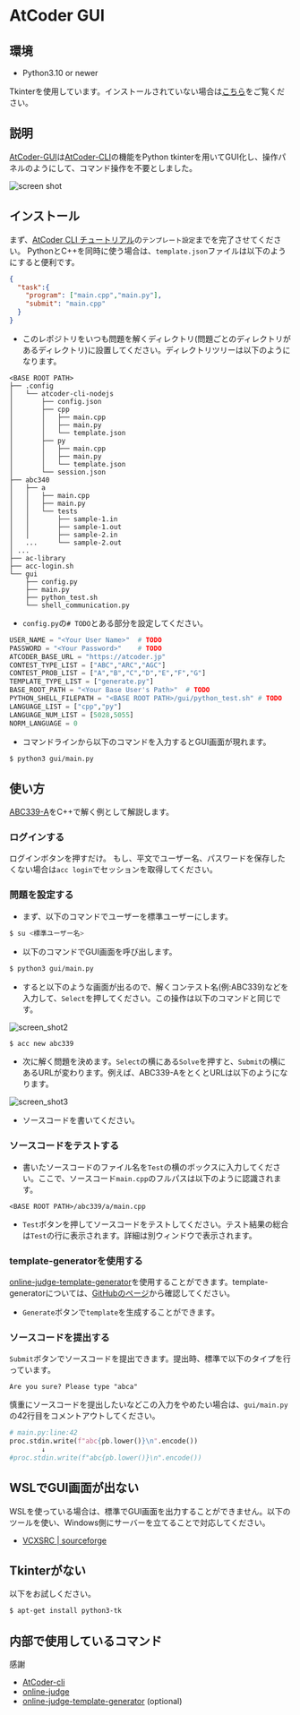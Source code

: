 # AtCoder GUI
## 環境
* Python3.10 or newer

Tkinterを使用しています。インストールされていない場合は[こちら](#tkinterがない)をご覧ください。
## 説明
[AtCoder-GUI](https://github.com/TsuruNoTsurugi/atcoder-gui)は[AtCoder-CLI](https://github.com/Tatamo/atcoder-cli)の機能をPython tkinterを用いてGUI化し、操作パネルのようにして、コマンド操作を不要としました。

![screen shot](docs/img/screen_shot.png)

## インストール
まず、[AtCoder CLI チュートリアル](http://tatamo.81.la/blog/2018/12/07/atcoder-cli-tutorial/)の`テンプレート設定`までを完了させてください。
PythonとC++を同時に使う場合は、`template.json`ファイルは以下のようにすると便利です。

```json:template.json
{
  "task":{
    "program": ["main.cpp","main.py"],
    "submit": "main.cpp"
  }
}
```

* このレポジトリをいつも問題を解くディレクトリ(問題ごとのディレクトリがあるディレクトリ)に設置してください。ディレクトリツリーは以下のようになります。

```text
<BASE ROOT PATH>
├── .config
│   └── atcoder-cli-nodejs
│       ├── config.json
│       ├── cpp
│       │   ├── main.cpp
│       │   ├── main.py
│       │   └── template.json
│       ├── py
│       │   ├── main.cpp
│       │   ├── main.py
│       │   └── template.json
│       └── session.json
├── abc340
│   ├── a
│   │   ├── main.cpp
│   │   ├── main.py
│   │   └── tests
│   │       ├── sample-1.in
│   │       ├── sample-1.out
│   │       ├── sample-2.in
│   ...     └── sample-2.out
│ ...
├── ac-library
├── acc-login.sh
└── gui
    ├── config.py
    ├── main.py
    ├── python_test.sh
    └── shell_communication.py
```
* `config.py`の`# TODO`とある部分を設定してください。

```python:config.py
USER_NAME = "<Your User Name>"  # TODO
PASSWORD = "<Your Password>"    # TODO
ATCODER_BASE_URL = "https://atcoder.jp"
CONTEST_TYPE_LIST = ["ABC","ARC","AGC"]
CONTEST_PROB_LIST = ["A","B","C","D","E","F","G"]
TEMPLATE_TYPE_LIST = ["generate.py"]
BASE_ROOT_PATH = "<Your Base User's Path>"  # TODO
PYTHON_SHELL_FILEPATH = "<BASE ROOT PATH>/gui/python_test.sh" # TODO
LANGUAGE_LIST = ["cpp","py"]
LANGUAGE_NUM_LIST = [5028,5055]
NORM_LANGUAGE = 0
```

* コマンドラインから以下のコマンドを入力するとGUI画面が現れます。
```bash
$ python3 gui/main.py
```

## 使い方
[ABC339-A](http://atcoder.jp/contests/abc339/tasks/abc339_a)をC++で解く例として解説します。
### ログインする
ログインボタンを押すだけ。
もし、平文でユーザー名、パスワードを保存したくない場合は`acc login`でセッションを取得してください。
### 問題を設定する
* まず、以下のコマンドでユーザーを標準ユーザーにします。
```bash
$ su <標準ユーザー名>
```
* 以下のコマンドでGUI画面を呼び出します。
```bash
$ python3 gui/main.py
```
* すると以下のような画面が出るので、解くコンテスト名(例:ABC339)などを入力して、`Select`を押してください。この操作は以下のコマンドと同じです。
  
![screen_shot2](docs/img/screen_shot2.png)
```bash
$ acc new abc339
```
* 次に解く問題を決めます。`Select`の横にある`Solve`を押すと、`Submit`の横にあるURLが変わります。例えば、ABC339-AをとくとURLは以下のようになります。

![screen_shot3](docs/img/screen_shot3.png)

* ソースコードを書いてください。

### ソースコードをテストする
* 書いたソースコードのファイル名を`Test`の横のボックスに入力してください。ここで、ソースコード`main.cpp`のフルパスは以下のように認識されます。
```
<BASE ROOT PATH>/abc339/a/main.cpp
```
* `Test`ボタンを押してソースコードをテストしてください。テスト結果の総合は`Test`の行に表示されます。詳細は別ウィンドウで表示されます。

### template-generatorを使用する
[online-judge-template-generator](https://github.com/online-judge-tools/template-generator)を使用することができます。template-generatorについては、[GitHubのページ](https://github.com/online-judge-tools/template-generator)から確認してください。
* `Generate`ボタンで`template`を生成することができます。

### ソースコードを提出する
`Submit`ボタンでソースコードを提出できます。提出時、標準で以下のタイプを行っています。
```
Are you sure? Please type "abca"
```
慎重にソースコードを提出したいなどこの入力をやめたい場合は、`gui/main.py`の42行目をコメントアウトしてください。
```python:main.py
# main.py:line:42
proc.stdin.write(f"abc{pb.lower()}\n".encode())
		↓
#proc.stdin.write(f"abc{pb.lower()}\n".encode())
```

## WSLでGUI画面が出ない
WSLを使っている場合は、標準でGUI画面を出力することができません。以下のツールを使い、Windows側にサーバーを立てることで対応してください。
* [VCXSRC | sourceforge](https://sourceforge.net/projects/vcxsrv/)

## Tkinterがない
以下をお試しください。
```bash
$ apt-get install python3-tk
```

## 内部で使用しているコマンド
感謝
* [AtCoder-cli](https://github.com/Tatamo/atcoder-cli)
* [online-judge](https://github.com/online-judge-tools/oj)
* [online-judge-template-generator](https://github.com/online-judge-tools/template-generator) (optional)
